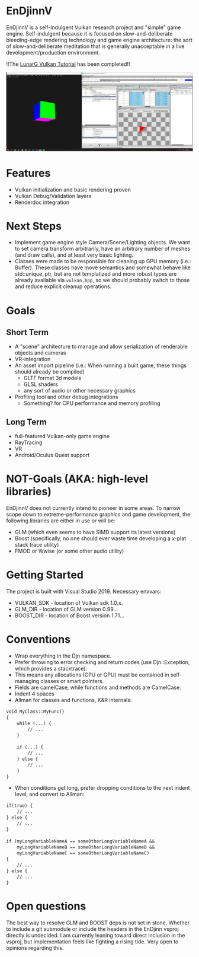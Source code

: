 # EnDjinnV
EnDjinnV is a self-indulgent Vulkan research project and "simple" game engine. Self-indulgent because it is focused on slow-and-deliberate bleeding-edge rendering technology and game engine architecture: the sort of slow-and-deliberate meditation that is generally unacceptable in a live development/production environment.

!!The [LunarG Vulkan Tutorial](https://vulkan.lunarg.com/doc/sdk/1.1.114.0/windows/tutorial/html/index.html) has been completed!!

![Sample Image](/Samples/renderdoc-analysis2.png)

# Features
- Vulkan initialization and basic rendering proven
- Vulkan Debug/Validation layers
- Renderdoc integration

# Next Steps
- Implement game engine style Camera/Scene/Lighting objects. We want to set camera transform arbitrarily, have an arbitrary number of meshes (and draw calls), and at least very basic lighting.
- Classes were made to be responsible for cleaning up GPU memory (i.e.: Buffer). These classes have move semantics and somewhat behave like std::unique_ptr, but are not templatized and more robust types are already available via `vulkan.hpp`, so we should probably switch to those and reduce explicit cleanup operations.

# Goals

## Short Term
- A "scene" architecture to manage and allow serialization of renderable objects and cameras
- VR-integration
- An asset import pipeline (i.e.: When running a built game, these things should already be compiled)
  - GLTF format 3d models
  - GLSL shaders
  - any sort of audio or other necessary graphics
- Profiling tool and other debug integrations
  - Something? for CPU performance and memory profiling
  
## Long Term
- full-featured Vulkan-only game engine
- RayTracing
- VR
- Android/Oculus Quest support
  
# NOT-Goals (AKA: high-level libraries)
EnDjinnV does not currently intend to pioneer in some areas. To narrow scope down to extreme-performance graphics and game development, the following libraries are either in use or will be:
- GLM (which even seems to have SIMD support its latest versions)
- Boost (specifically, no one should ever waste time developing a x-plat stack trace utility)
- FMOD or Wwise (or some other audio utility)

# Getting Started
The project is built with Visual Studio 2019.
Necessary envvars:
- VULKAN_SDK - location of Vulkan sdk 1.0.x.
- GLM_DIR - location of GLM version 0.99...
- BOOST_DIR - location of Boost version 1.71...

# Conventions
- Wrap everything in the Djn namespace.
- Prefer throwing to error checking and return codes (use Djn::Exception, which provides a stacktrace).
- This means any allocations (CPU or GPU) must be contained in self-managing classes or smart pointers.
- Fields are camelCase, while functions and methods are CamelCase.
- Indent 4 spaces
- Allman for classes and functions, K&R internals:
```
void MyClass::MyFunc()
{
    while (...) {
        // ...
    }

    if (...) {
        // ...
    } else {
        // ...
    }
}
```
- When conditions get long, prefer dropping conditions to the next indent level, and convert to Allman:
```
if(true) {
    // ...
} else {
    // ...
}

if (myLongVariableNameA == someOtherLongVariableNameA &&
    myLongVariableNameB == someOtherLongVariableNameB &&
    myLongVariableNameC == someOtherLongVariableNameC)
{
    // ...
} else {
    // ...
}
```


# Open questions
The best way to resolve GLM and BOOST deps is not set in stone. Whether to include a git submodule or include the headers in the EnDjinn vsproj directly is undecided. I am currently leaning toward direct inclusion in the vsproj, but implementation feels like fighting a rising tide. Very open to opinions regarding this.
